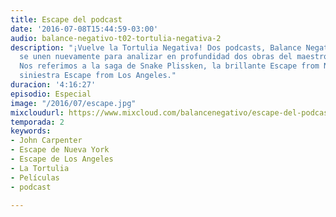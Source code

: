 ```yaml
---
title: Escape del podcast
date: '2016-07-08T15:44:59-03:00'
audio: balance-negativo-t02-tortulia-negativa-2
description: "¡Vuelve la Tortulia Negativa! Dos podcasts, Balance Negativo y La Tortulia
  se unen nuevamente para analizar en profundidad dos obras del maestro John Carpenter.
  Nos referimos a la saga de Snake Plissken, la brillante Escape from New York y la
  siniestra Escape from Los Angeles."
duracion: '4:16:27'
episodio: Especial
image: "/2016/07/escape.jpg"
mixcloudurl: https://www.mixcloud.com/balancenegativo/escape-del-podcast-tortulia-negativa
temporada: 2
keywords:
- John Carpenter
- Escape de Nueva York
- Escape de Los Angeles
- La Tortulia
- Películas
- podcast

---
```

